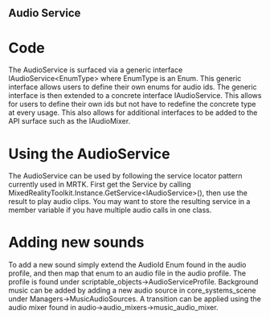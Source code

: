 ## Audio Service
# Code 
The AudioService is surfaced via a generic interface IAudioService\<EnumType> where EnumType is an Enum. This generic interface allows users to define their own enums for audio ids.  The generic interface is then extended to a concrete interface IAudioService.  This allows for users to define their own ids but not have to redefine the concrete type at every usage. This also allows for additional interfaces to be added to the API surface such as the IAudioMixer. 

# Using the AudioService
The AudioService can be used by following the service locator pattern currently used in MRTK.  First get the Service by calling MixedRealityToolkit.Instance.GetService\<IAudioService>(), then use the result to play audio clips. You may want to store the resulting service in a member variable if you have multiple audio calls in one class.
 
#   Adding new sounds
To add a new sound simply extend the AudioId Enum found in the audio profile, and then map that enum to an audio file in the audio profile. The profile is found under scriptable_objects->AudioServiceProfile. Background music can be added by adding a new audio source in core_systems_scene under Managers->MusicAudioSources.  A transition can be applied using the audio mixer found in audio->audio_mixers->music_audio_mixer. 